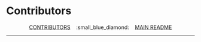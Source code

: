 # Contributors

<div style="text-align: center;"> <a href="CONTRIBUTORS.md">CONTRIBUTORS</a> &nbsp;&nbsp; :small_blue_diamond: &nbsp;&nbsp; <a href="README.md">MAIN README</a></div>

****